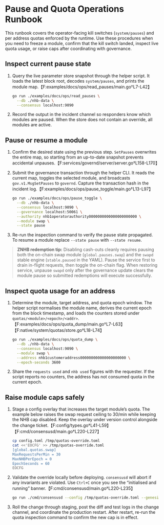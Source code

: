 # Pause and Quota Operations Runbook

This runbook covers the operator-facing kill switches (`system/pauses`) and per
address quotas enforced by the runtime. Use these procedures when you need to
freeze a module, confirm that the kill switch landed, inspect live quota usage,
or raise caps after coordinating with governance.

## Inspect current pause state

1. Query the live parameter store snapshot through the helper script. It loads
the latest block root, decodes `system/pauses`, and prints the module map.【F:examples/docs/ops/read_pauses/main.go†L7-L42】

   ```bash
   go run ./examples/docs/ops/read_pauses \
     --db ./nhb-data \
     --consensus localhost:9090
   ```

2. Record the output in the incident channel so responders know which modules
   are paused. When the store does not contain an override, all modules are
   active.

## Pause or resume a module

1. Confirm the desired state using the previous step. `SetPauses` overwrites the
   entire map, so starting from an up-to-date snapshot prevents accidental
   unpauses.【F:services/governd/server/server.go†L158-L170】
2. Submit the governance transaction through the helper CLI. It reads the
   current map, toggles the selected module, and broadcasts
   `gov.v1.MsgSetPauses` to `governd`. Capture the transaction hash in the
   incident log.【F:examples/docs/ops/pause_toggle/main.go†L13-L97】

   ```bash
   go run ./examples/docs/ops/pause_toggle \
     --db ./nhb-data \
     --consensus localhost:9090 \
     --governance localhost:50061 \
     --authority nhb1operatorauthority0000000000000000000000 \
     --module swap \
     --state pause
   ```

3. Re-run the inspection command to verify the pause state propagated. To resume
   a module replace `--state pause` with `--state resume`.

> **ZNHB redemption tip:** Disabling cash-outs cleanly requires pausing both the on-chain
> swap module (`global.pauses.swap`) and the `swapd` stable engine (`stable.paused` in
> the YAML). Pause the service first to drain in-flight requests, then toggle the
> on-chain flag. When restoring service, unpause `swapd` only after the governance
> update clears the module pause so submitted redemptions will execute successfully.

## Inspect quota usage for an address

1. Determine the module, target address, and quota epoch window. The helper
   script normalises the module name, derives the current epoch from the block
   timestamp, and loads the counters stored under `quotas/<module>/<epoch>/<addr>`.【F:examples/docs/ops/quota_dump/main.go†L7-L63】【F:native/system/quotas/store.go†L18-L74】

   ```bash
   go run ./examples/docs/ops/quota_dump \
     --db ./nhb-data \
     --consensus localhost:9090 \
     --module swap \
     --address nhb1customeraddress000000000000000000000 \
     --epoch-seconds 3600
   ```

2. Share the `requests used` and `nhb used` figures with the requester. If the
   script reports no counters, the address has not consumed quota in the current
   epoch.

## Raise module caps safely

1. Stage a config overlay that increases the target module’s quota. The example
   below raises the swap request ceiling to 30/min while keeping the NHB cap
   disabled. Keep the overlay under version control alongside the change ticket.【F:config/types.go†L41-L59】【F:cmd/consensusd/main.go†L220-L227】

   ```bash
   cp config.toml /tmp/quotas-override.toml
   cat <<'EOCFG' >> /tmp/quotas-override.toml
   [global.quotas.swap]
   MaxRequestsPerMin = 30
   MaxNHBPerEpoch = 0
   EpochSeconds = 60
   EOCFG
   ```

2. Validate the override locally before deploying. `consensusd` will abort if
   any invariants are violated. Use `Ctrl+C` once you see the “initialised and
   running” banner.【F:cmd/consensusd/main.go†L220-L235】

   ```bash
   go run ./cmd/consensusd --config /tmp/quotas-override.toml --genesis ./config/genesis.json
   ```

3. Roll the change through staging, post the diff and test logs in the change
   channel, and coordinate the production restart. After restart, re-run the
   quota inspection command to confirm the new cap is in effect.
